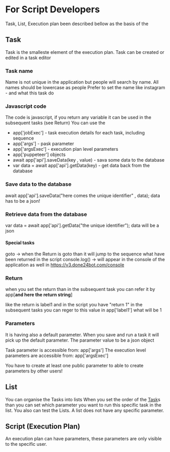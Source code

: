 <script type="text/javascript" src="/chat.js" ></script>
<script type="text/javascript" src="/google.js" ></script>
# For Script Developers

Task, List, Execution plan been described bellow as the basis of the 

## Task
Task is the smalleste element of the execution plan.
Task can be created or edited in a task editor

### Task name
Name is not unique in the application but people will search by name.
All names should be lowercase as people
Prefer to set the name like 
instagram - and what this task do

### Javascript code
The code is javascript, if you return any variable it can be used in the subsequent tasks (see Return)
You can use the 

* app['jobExec'] - task execution details for each task, including sequence
* app['args'] - pask parameter
* app['argsExec'] - execution plan level parameters
* app['puppeteer'] objects
* await app['api'].saveData(key , value) - sava some data to the database
* var data = await app['api'].getData(key) - get data back from the database

### Save data to the database
await app['api'].saveData("here comes the unique identifier" , data);
data  has to be a json!

### Retrieve data from the database
var data = await app['api'].getData("the unique identifier");
data will be a json

#### Special tasks
goto -> when the Return is goto than it will jump to the sequence what have been returned in the script
console.log() -> will appear in the console of the application as well in https://v3.done24bot.com/console


### Return
when you set the return than in the subsequent task you can refer it by app[**and here the return string**]

like the return is label1 and in the script you have "return 1"
in the subsequent tasks you can reger to this value in app['label1'] what will be 1

### Parameters
It is having also a default parameter.
When you save and run a task it will pick up the default parameter.
The parameter value to be a json object

Task parameter is accessible from: app['args']
The execution level parameters are accessible from: app['argsExec']

You have to create at least one public parameter to able to create parameters by other users!

## List
You can organise the Tasks into lists
When you set the order of the [Task](Task)s than you can set which parameter you want to run this specific task in the list.
You also can test the Lists.
A list does not have any specific parameter.

## Script (Execution Plan)
An execution plan can have parameters, these parameters are only visible to the specific user.
